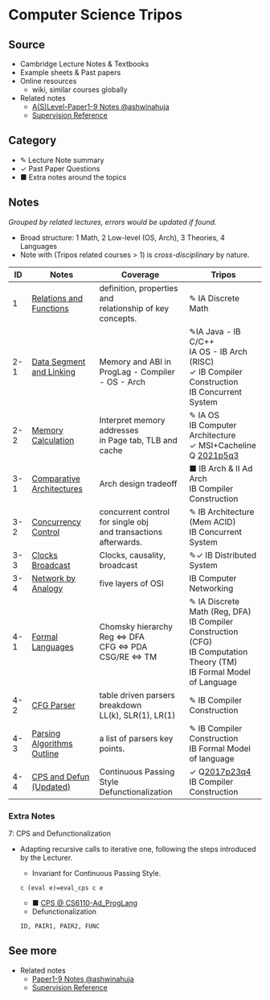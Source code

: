 # Computer Science Tripos

## Source

- Cambridge Lecture Notes & Textbooks
- Example sheets & Past papers
- Online resources
  - wiki, similar courses globally
- Related notes
  - [A(S)Level-Paper1-9 Notes @ashwinahuja](https://github.com/ashwinahuja/Cambridge-Computer-Science-Tripos-Notes)
  - [Supervision Reference](./Supervision_Reference.md)

## Category

- ✎ Lecture Note summary
- ✓ Past Paper Questions
- ■ Extra notes around the topics

## Notes

*Grouped by related lectures, errors would be updated if found.*

- Broad structure: 1 Math, 2 Low-level (OS, Arch), 3 Theories, 4 Languages
- Note with (Tripos related courses > 1) is *cross-disciplinary* by nature.

| ID  | Notes                                                              | Coverage                                                              | Tripos                                                                                                                                    |
| --- | ------------------------------------------------------------------ | --------------------------------------------------------------------- | ----------------------------------------------------------------------------------------------------------------------------------------- |
| 1   | [Relations and Functions](./Note/Relation_Function.pdf)               | definition, properties and<br />relationship of key concepts.         | ✎ IA Discrete Math                                                                                                                       |
| 2-1 | [Data Segment and Linking](./Note/Data%20Segment%20and%20Linking.pdf) | <br />Memory and ABI in<br />ProgLag - Compiler - OS - Arch           | ✎IA Java - IB C/C++<br />IA OS - IB Arch (RISC)<br />✓ IB Compiler Construction<br />IB Concurrent System                               |
| 2-2 | [Memory Calculation](./Note/Memory%20Calculation.pdf)                 | Interpret memory addresses<br />in Page tab, TLB and cache            | ✎ IA OS<br />IB Computer Architecture<br />✓ MSI+Cacheline Q [2021p5q3](https://www.cl.cam.ac.uk/teaching/exams/pastpapers/y2021p5q3.pdf) |
| 3-1 | [Comparative Architectures](./Note/Comparative%20Architectures.pdf)   | Arch design tradeoff                                                  | ■ IB Arch & II Ad Arch<br />IB Compiler Construction                                                                                     |
| 3-2 | [Concurrency Control](./Note/Concurrency%20Control.pdf)               | concurrent control for single obj<br /> and transactions afterwards. | ✎ IB Architecture (Mem ACID)<br />IB Concurrent System                                                                                   |
| 3-3 | [Clocks Broadcast](./Note/Clocks%20Broadcast.pdf)                     | Clocks, causality, broadcast                                          | ✎✓ IB Distributed System                                                                                                                |
| 3-4 | [Network by Analogy](./Note/Network%20by%20Analogy.pdf)               | five layers of OSI                                                    | IB Computer Networking                                                                                                                    |
| 4-1 | [Formal Languages](./Note/Formal%20Languages.pdf)                     | Chomsky hierarchy<br />Reg ⇔ DFA<br />CFG ⇔ PDA<br />CSG/RE ⇔ TM  | ✎ IA Discrete Math (Reg, DFA)<br />IB Compiler Construction (CFG)<br />IB Computation Theory (TM)<br />IB Formal Model of Language       |
| 4-2 | [CFG Parser](./Note/Parsing.pdf)                                      | table driven parsers breakdown<br />LL(k), SLR(1), LR(1)              | ✎ IB Compiler Construction                                                                                                               |
| 4-3 | [Parsing Algorithms Outline](./Note/Parsing%20outline.pdf)            | a list of parsers key points.                                         | ✎ IB Compiler Construction<br />IB Formal Model of language                                                                              |
| 4-4 | [CPS and Defun (Updated)](./Note/CPS-Defun-y2017p3q4.pdf)             | Continuous Passing Style<br />Defunctionalization                     | ✓ Q[2017p23q4](https://www.cl.cam.ac.uk/teaching/exams/pastpapers/y2017p23q4.pdf) <br />IB Compiler Construction                           |

### Extra Notes

7: CPS and Defunctionalization

- Adapting recursive calls to iterative one, following the steps introduced by the Lecturer.

  - Invariant for Continuous Passing Style.

  ```
  c (eval e)=eval_cps c e
  ```

  - ■ [CPS @ CS6110-Ad_ProgLang](./Ref/IBCompiler/CPS.pdf)
  - Defunctionalization

  ```
  ID, PAIR1, PAIR2, FUNC
  ```

## See more

- Related notes
  - [Paper1-9 Notes @ashwinahuja](https://github.com/ashwinahuja/Cambridge-Computer-Science-Tripos-Notes)
  - [Supervision Reference](./Supervision_Reference.md)
